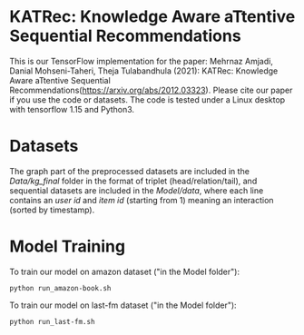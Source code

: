# KATRec: Knowledge Aware aTtentive Sequential Recommendations
This is our TensorFlow implementation for the paper: Mehrnaz Amjadi, Danial Mohseni-Taheri, Theja Tulabandhula (2021): KATRec: Knowledge Aware aTtentive Sequential Recommendations(https://arxiv.org/abs/2012.03323). 
Please cite our paper if you use the code or datasets.
The code is tested under a Linux desktop with tensorflow 1.15 and Python3.

# Datasets
The graph part of the preprocessed datasets are included in the *Data/kg_final* folder in the format of triplet (head/relation/tail), and sequential datasets are included in the *Model/data*, where each line contains an *user id* and *item id* (starting from 1) meaning an interaction (sorted by timestamp).

# Model Training
To train our model on amazon dataset ("in the Model folder"):
```
python run_amazon-book.sh

```
To train our model on last-fm dataset ("in the Model folder"):
```
python run_last-fm.sh

```

